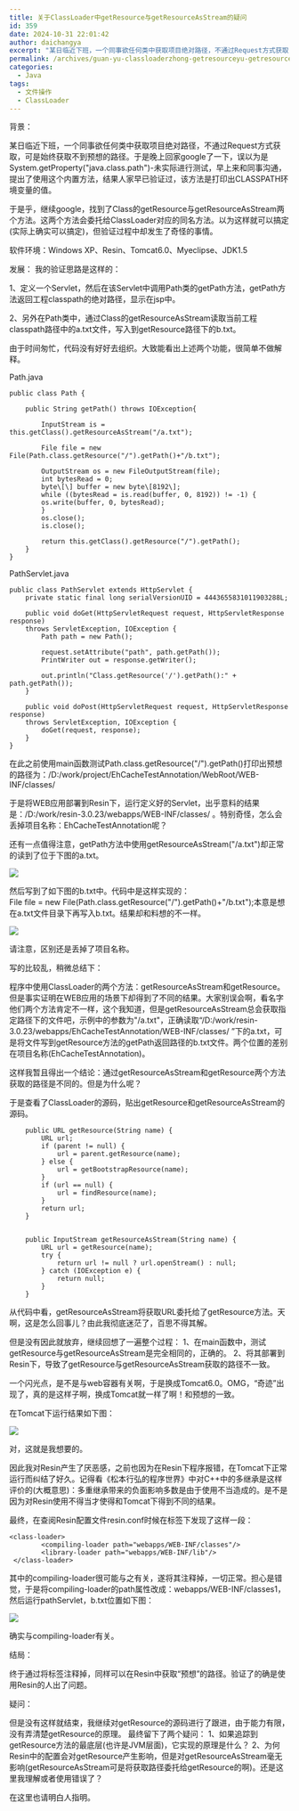 ```yaml
---
title: 关于ClassLoader中getResource与getResourceAsStream的疑问
id: 359
date: 2024-10-31 22:01:42
author: daichangya
excerpt: "某日临近下班，一个同事欲任何类中获取项目绝对路径，不通过Request方式获取，可是始终获取不到预想的路径。于是晚上回家google了一下，误以为是System.getProperty(\"java.class.path\")-未实际进行测试，早上来和同事沟通，提出了使用这个内置方法，结果人家早已验证过，该方法是打印出CLASSPATH环境变量的值。"
permalink: /archives/guan-yu-classloaderzhong-getresourceyu-getresourceasstreamde-yi-wen/
categories:
  - Java
tags:
  - 文件操作
  - ClassLoader
---
```


背景：

某日临近下班，一个同事欲任何类中获取项目绝对路径，不通过Request方式获取，可是始终获取不到预想的路径。于是晚上回家google了一下，误以为是System.getProperty("java.class.path")-未实际进行测试，早上来和同事沟通，提出了使用这个内置方法，结果人家早已验证过，该方法是打印出CLASSPATH环境变量的值。

于是乎，继续google，找到了Class的getResource与getResourceAsStream两个方法。这两个方法会委托给ClassLoader对应的同名方法。以为这样就可以搞定(实际上确实可以搞定)，但验证过程中却发生了奇怪的事情。

软件环境：Windows XP、Resin、Tomcat6.0、Myeclipse、JDK1.5

发展：
我的验证思路是这样的：

1、定义一个Servlet，然后在该Servlet中调用Path类的getPath方法，getPath方法返回工程classpath的绝对路径，显示在jsp中。

2、另外在Path类中，通过Class的getResourceAsStream读取当前工程classpath路径中的a.txt文件，写入到getResource路径下的b.txt。

由于时间匆忙，代码没有好好去组织。大致能看出上述两个功能，很简单不做解释。

Path.java
```
public class Path {
	
	public String getPath() throws IOException{
		
		InputStream is = this.getClass().getResourceAsStream("/a.txt");
		
		File file = new File(Path.class.getResource("/").getPath()+"/b.txt");
		
		OutputStream os = new FileOutputStream(file);
		int bytesRead = 0;
		byte\[\] buffer = new byte\[8192\];
		while ((bytesRead = is.read(buffer, 0, 8192)) != -1) {
		os.write(buffer, 0, bytesRead);
		}
		os.close();
		is.close();
		
		return this.getClass().getResource("/").getPath();
	}
}
```
PathServlet.java
```
public class PathServlet extends HttpServlet {
	private static final long serialVersionUID = 4443655831011903288L;
	
	public void doGet(HttpServletRequest request, HttpServletResponse response)
    throws ServletException, IOException {
		Path path = new Path();
		
		request.setAttribute("path", path.getPath());
		PrintWriter out = response.getWriter();
		
		out.println("Class.getResource('/').getPath():" + path.getPath());
	}
	
	public void doPost(HttpServletRequest request, HttpServletResponse response)
    throws ServletException, IOException {
		doGet(request, response);
	}
}
```
在此之前使用main函数测试Path.class.getResource("/").getPath()打印出预想的路径为：/D:/work/project/EhCacheTestAnnotation/WebRoot/WEB-INF/classes/

于是将WEB应用部署到Resin下，运行定义好的Servlet，出乎意料的结果是：/D:/work/resin-3.0.23/webapps/WEB-INF/classes/ 。特别奇怪，怎么会丢掉项目名称：EhCacheTestAnnotation呢？

还有一点值得注意，getPath方法中使用getResourceAsStream("/a.txt")却正常的读到了位于下图的a.txt。

![](http://static.oschina.net/uploads/space/2011/1214/105317_Mgn7_129471.png)  
  
然后写到了如下图的b.txt中。代码中是这样实现的：File file = new File(Path.class.getResource("/").getPath()+"/b.txt");本意是想在a.txt文件目录下再写入b.txt。结果却和料想的不一样。

![](http://static.oschina.net/uploads/space/2011/1214/105409_baBe_129471.png)

请注意，区别还是丢掉了项目名称。

写的比较乱，稍微总结下：

程序中使用ClassLoader的两个方法：getResourceAsStream和getResource。但是事实证明在WEB应用的场景下却得到了不同的结果。大家别误会啊，看名字他们两个方法肯定不一样，这个我知道，但是getResourceAsStream总会获取指定路径下的文件吧，示例中的参数为"/a.txt"，正确读取“/D:/work/resin-3.0.23/webapps/EhCacheTestAnnotation/WEB-INF/classes/ ”下的a.txt，可是将文件写到getResource方法的getPath返回路径的b.txt文件。两个位置的差别在项目名称(EhCacheTestAnnotation)。

这样我暂且得出一个结论：通过getResourceAsStream和getResource两个方法获取的路径是不同的。但是为什么呢？

于是查看了ClassLoader的源码，贴出getResource和getResourceAsStream的源码。

```
    public URL getResource(String name) {
        URL url;
        if (parent != null) {
            url = parent.getResource(name);
        } else {
            url = getBootstrapResource(name);
        }
        if (url == null) {
            url = findResource(name);
        }
        return url;
    }


    public InputStream getResourceAsStream(String name) {
        URL url = getResource(name);
        try {
            return url != null ? url.openStream() : null;
        } catch (IOException e) {
            return null;
        }
    }
```
从代码中看，getResourceAsStream将获取URL委托给了getResource方法。天啊，这是怎么回事儿？由此我彻底迷茫了，百思不得其解。

但是没有因此就放弃，继续回想了一遍整个过程：
1、在main函数中，测试getResource与getResourceAsStream是完全相同的，正确的。
2、将其部署到Resin下，导致了getResource与getResourceAsStream获取的路径不一致。

一个闪光点，是不是与web容器有关啊，于是换成Tomcat6.0。OMG，“奇迹”出现了，真的是这样子啊，换成Tomcat就一样了啊！和预想的一致。

在Tomcat下运行结果如下图：

![](http://static.oschina.net/uploads/space/2011/1214/105637_KOkv_129471.png)  

对，这就是我想要的。

因此我对Resin产生了厌恶感，之前也因为在Resin下程序报错，在Tomcat下正常运行而纠结了好久。记得看《松本行弘的程序世界》中对C++中的多继承是这样评价的(大概意思)：多重继承带来的负面影响多数是由于使用不当造成的。是不是因为对Resin使用不得当才使得和Tomcat下得到不同的结果。

最终，在查阅Resin配置文件resin.conf时候在<host-default>标签下发现了这样一段：

```
<class-loader>
        <compiling-loader path="webapps/WEB-INF/classes"/>
        <library-loader path="webapps/WEB-INF/lib"/>
 </class-loader>
```

其中的compiling-loader很可能与之有关，遂将其注释掉，一切正常。担心是错觉，于是将compiling-loader的path属性改成：webapps/WEB-INF/classes1，然后运行pathServlet，b.txt位置如下图：

![](http://static.oschina.net/uploads/space/2011/1214/105818_kHCh_129471.png)  

确实与compiling-loader有关。

结局：

终于通过将<class-loader>标签注释掉，同样可以在Resin中获取“预想”的路径。验证了的确是使用Resin的人出了问题。

疑问：

但是没有这样就结束，我继续对getResource的源码进行了跟进，由于能力有限，没有弄清楚getResource的原理。
最终留下了两个疑问：
1、如果追踪到getResource方法的最底层(也许是JVM层面)，它实现的原理是什么？
2、为何Resin中<class-loader>的配置会对getResource产生影响，但是对getResourceAsStream毫无影响(getResourceAsStream可是将获取路径委托给getResource的啊)。还是这里我理解或者使用错误了？

在这里也请明白人指明。
